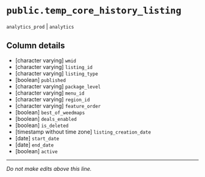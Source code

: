 # `public.temp_core_history_listing`
`analytics_prod` | `analytics`

## Column details
* [character varying] `wmid`
* [character varying] `listing_id`
* [character varying] `listing_type`
* [boolean]   `published`
* [character varying] `package_level`
* [character varying] `menu_id`
* [character varying] `region_id`
* [character varying] `feature_order`
* [boolean]   `best_of_weedmaps`
* [boolean]   `deals_enabled`
* [boolean]   `is_deleted`
* [timestamp without time zone] `listing_creation_date`
* [date]      `start_date`
* [date]      `end_date`
* [boolean]   `active`

-------------------------------------------------------------------------------
*Do not make edits above this line.*
